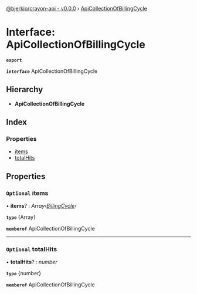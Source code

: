 [@bjerkio/crayon-api - v0.0.0](../README.md) › [ApiCollectionOfBillingCycle](apicollectionofbillingcycle.md)

# Interface: ApiCollectionOfBillingCycle

**`export`** 

**`interface`** ApiCollectionOfBillingCycle

## Hierarchy

* **ApiCollectionOfBillingCycle**

## Index

### Properties

* [items](apicollectionofbillingcycle.md#optional-items)
* [totalHits](apicollectionofbillingcycle.md#optional-totalhits)

## Properties

### `Optional` items

• **items**? : *Array‹[BillingCycle](billingcycle.md)›*

**`type`** {Array<BillingCycle>}

**`memberof`** ApiCollectionOfBillingCycle

___

### `Optional` totalHits

• **totalHits**? : *number*

**`type`** {number}

**`memberof`** ApiCollectionOfBillingCycle
